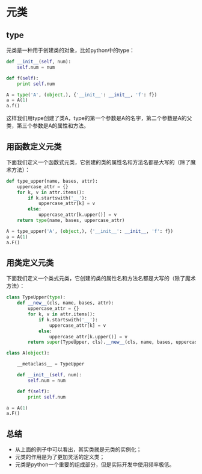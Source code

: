 # 元类

## type

元类是一种用于创建类的对象，比如python中的type：

```python
def __init__(self, num):
    self.num = num

def f(self):
    print self.num

A = type('A', (object,), {'__init__': __init__, 'f': f})
a = A(1)
a.f()
```

这样我们用type创建了类A，type的第一个参数是A的名字，第二个参数是A的父类，第三个参数是A的属性和方法。

## 用函数定义元类

下面我们定义一个函数式元类，它创建的类的属性名和方法名都是大写的（除了魔术方法）：

```python
def type_upper(name, bases, attr):
    uppercase_attr = {}
    for k, v in attr.items():
        if k.startswith('__'):
            uppercase_attr[k] = v
        else:
            uppercase_attr[k.upper()] = v
    return type(name, bases, uppercase_attr)

A = type_upper('A', (object,), {'__init__': __init__, 'f': f})
a = A(1)
a.F()
```

## 用类定义元类

下面我们定义一个类式元类，它创建的类的属性名和方法名都是大写的（除了魔术方法）：

```python
class TypeUpper(type):
    def __new__(cls, name, bases, attr):
        uppercase_attr = {}
        for k, v in attr.items():
            if k.startswith('__'):
                uppercase_attr[k] = v
            else:
                uppercase_attr[k.upper()] = v
        return super(TypeUpper, cls).__new__(cls, name, bases, uppercase_attr)

class A(object):

    __metaclass__ = TypeUpper

    def __init__(self, num):
        self.num = num

    def f(self):
        print self.num

a = A(1)
a.F()		
```

## 总结

- 从上面的例子中可以看出，其实类就是元类的实例化；
- 元类的作用是为了更加灵活的定义类；
- 元类是python一个重要的组成部分，但是实际开发中使用频率极低。